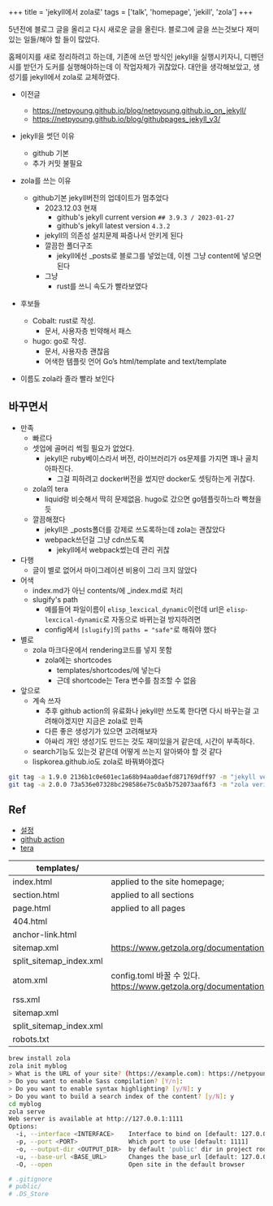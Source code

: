 +++
title = 'jekyll에서 zola로'
tags = ['talk', 'homepage', 'jekill', 'zola']
+++

5년전에 블로그 글을 올리고 다시 새로운 글을 올린다. 블로그에 글을 쓰는것보다 재미있는 일들/해야 할 들이 많았다.

홈페이지를 새로 정리하려고 하는데, 기존에 쓰던 방식인 jekyll을 실행시키자니, 디펜던시를 받던가 도커를 실행해야하는데 이 작업자체가 귀찮았다.
대안을 생각해보았고, 생성기를 jekyll에서 zola로 교체하였다.

- 이전글
  - <https://netpyoung.github.io/blog/netpyoung.github.io_on_jekyll/>
  - <https://netpyoung.github.io/blog/githubpages_jekyll_v3/>

- jekyll을 썻던 이유
  - github 기본
  - 추가 커밋 불필요
- zola를 쓰는 이유
  - github기본 jekyll버전의 업데이트가 멈추었다
    - 2023.12.03 현재
      - github's jekyll current version `## 3.9.3 / 2023-01-27`
      - github's jekyll latest version `4.3.2`
    - jekyll의 의존성 설치문제 짜증나서 안키게 된다
    - 깔끔한 폴더구조
      - jekyll에선 _posts로 블로그를 넣었는데, 이젠 그냥 content에 넣으면 된다
    - 그냥
      - rust를 쓰니 속도가 빨라보였다
- 후보들
  - Cobalt: rust로 작성.
    - 문서, 사용자층 빈약해서 패스
  - hugo: go로 작성.
    - 문서, 사용자층 괜찮음
    - 어색한 템플릿 언어 Go’s html/template and text/template


- 이름도 zola라 졸라 빨라 보인다

## 바꾸면서

- 만족
  - 빠르다
  - 셋업에 골머리 썩힐 필요가 없었다.
    - jekyll은 ruby베이스라서 버전, 라이브러리가 os문제를 가지면 꽤나 골치 아파진다.
      - 그걸 피하려고 docker버전을 썼지만 docker도 셋팅하는게 귀찮다.
  - zola의 tera
    - liquid랑 비슷해서 딱히 문제없음. hugo로 갔으면 go템플릿하느라 빡쳤을듯
  - 깔끔해졌다
    - jekyll은 _posts폴더를 강제로 쓰도록하는데 zola는 괜찮았다
    - webpack쓰던걸 그냥 cdn쓰도록
      - jekyll에서 webpack썼는데 관리 귀찮
- 다행
  - 글이 별로 없어서 마이그레이션 비용이 그리 크지 않았다
- 어색
  - index.md가 아닌 contents/에 _index.md로 처리
  - slugify's path
    - 예를들어 파일이름이 `elisp_lexcical_dynamic`이런데 url은 `elisp-lexcical-dynamic`로 자동으로 바뀌는걸 방지하려면
    - config에서 `[slugify]`의 `paths = "safe"`로 해줘야 했다
- 별로
  - zola 마크다운에서 rendering코드를 넣지 못함
    - zola에는 shortcodes
      - templates/shortcodes/에 넣는다
      - 근데 shortcode는 Tera 변수를 참조할 수 없음
- 앞으로
  - 계속 쓰자
    - 추후 github action의 유료화나 jekyll만 쓰도록 한다면 다시 바꾸는걸 고려해야겠지만 지금은 zola로 만족
    - 다른 좋은 생성기가 있으면 고려해보자
    - 아싸리 개인 생성기도 만드는 것도 재미있을거 같은데, 시간이 부족하다.
  - search기능도 있는것 같은데 어떻게 쓰는지 알아봐야 할 것 같다
  - lispkorea.github.io도 zola로 바꿔봐야겠다


``` bash
git tag -a 1.9.0 2136b1c0e601ec1a68b94aa0daefd871769dff97 -m "jekyll version"
git tag -a 2.0.0 73a536e07328bc298586e75c0a5b752073aaf6f3 -m "zola verison"
```

## Ref


- [설정](https://www.getzola.org/documentation/getting-started/configuration/)
- [github action](https://www.getzola.org/documentation/deployment/github-pages/)
- [tera](https://keats.github.io/tera/)

| templates/              |                                                                                    |
| ----------------------- | ---------------------------------------------------------------------------------- |
| index.html              | applied to the site homepage;                                                      |
| section.html            | applied to all sections                                                            |
| page.html               | applied to all pages                                                               |
| 404.html                |                                                                                    |
| anchor-link.html        |                                                                                    |
| sitemap.xml             | <https://www.getzola.org/documentation/templates/sitemap/>                         |
| split_sitemap_index.xml |                                                                                    |
| atom.xml                | config.toml 바꿀 수 있다. <https://www.getzola.org/documentation/templates/feeds/> |
| rss.xml                 |                                                                                    |
| sitemap.xml             |                                                                                    |
| split_sitemap_index.xml |                                                                                    |
| robots.txt              |                                                                                    |


``` bash
brew install zola
zola init myblog
> What is the URL of your site? (https://example.com): https://netpyoung.github.io
> Do you want to enable Sass compilation? [Y/n]:
> Do you want to enable syntax highlighting? [y/N]: y
> Do you want to build a search index of the content? [y/N]: y
cd myblog
zola serve
Web server is available at http://127.0.0.1:1111
Options:
  -i, --interface <INTERFACE>    Interface to bind on [default: 127.0.0.1]
  -p, --port <PORT>              Which port to use [default: 1111]
  -o, --output-dir <OUTPUT_DIR>  by default 'public' dir in project root
  -u, --base-url <BASE_URL>      Changes the base_url [default: 127.0.0.1]
  -O, --open                     Open site in the default browser

# .gitignore
# public/
# .DS_Store
```
